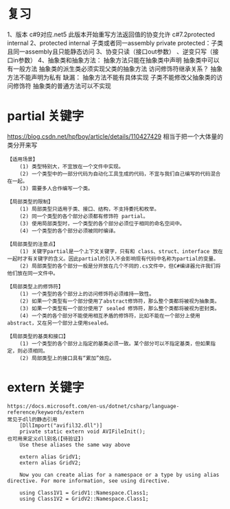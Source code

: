 # 复习
1、版本 c#9对应.net5 此版本开始重写方法返回值的协变允许 c#7.2protected internal 
2、protected internal 子类或者同一assembly  private protected：子类且同一assembly且只能静态访问
3、协变只读（接口out参数） 、逆变只写（接口in参数）
4、抽象类和抽象方法：
    抽象方法只能在抽象类中声明
    抽象类中可以有一般方法
    抽象类的派生类必须实现父类的抽象方法
    访问修饰符继承关系？
    抽象方法不能声明为私有
缺漏：
    抽象方法不能有具体实现
    子类不能修改父抽象类的访问修饰符
    抽象类的普通方法可以不实现


# partial 关键字
https://blog.csdn.net/hpfboy/article/details/110427429
    相当于把一个大体量的类分开来写

    【适用场景】
        (1) 类型特别大，不宜放在一个文件中实现。
        (2) 一个类型中的一部分代码为自动化工具生成的代码，不宜与我们自己编写的代码混合在一起。
        (3) 需要多人合作编写一个类。

    【局部类型的限制】
        (1) 局部类型只适用于类、接口、结构，不支持委托和枚举。
        (2) 同一个类型的各个部分必须都有修饰符 partial。
        (3) 使用局部类型时，一个类型的各个部分必须位于相同的命名空间中。
        (4) 一个类型的各个部分必须被同时编译。

    【局部类型的注意点】
        (1) 关键字partial是一个上下文关键字，只有和 class、struct、interface 放在一起时才有关键字的含义。因此partial的引入不会影响现有代码中名称为partial的变量。
        (2) 局部类型的各个部分一般是分开放在几个不同的.cs文件中，但C#编译器允许我们将他们放在同一文件中。

    【局部类型上的修饰符】
        (1) 一个类型的各个部分上的访问修饰符必须维持一致性。
        (2) 如果一个类型有一个部分使用了abstract修饰符，那么整个类都将被视为抽象类。
        (3) 如果一个类型有一个部分使用了 sealed 修饰符，那么整个类都将被视为密封类。
        (4) 一个类的各个部分不能使用相互矛盾的修饰符，比如不能在一个部分上使用abstract，又在另一个部分上使用sealed。

    【局部类型的基类和接口】
        (1) 一个类型的各个部分上指定的基类必须一致。某个部分可以不指定基类，但如果指定，则必须相同。
        (2) 局部类型上的接口具有“累加”效应。


# extern 关键字
    https://docs.microsoft.com/en-us/dotnet/csharp/language-reference/keywords/extern
    常见于dll的静态引用
        [DllImport("avifil32.dll")]
        private static extern void AVIFileInit();
    也可用来定义dll别名(【待验证】)
        Use these aliases the same way above 

        extern alias GridV1;  
        extern alias GridV2;  

        Now you can create alias for a namespace or a type by using alias directive. For more information, see using directive. 

        using Class1V1 = GridV1::Namespace.Class1;
        using Class1V2 = GridV2::Namespace.Class1;